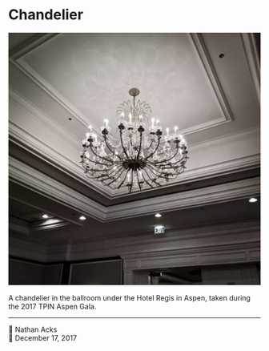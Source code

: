 # Chandelier

![A crystal and brass chandelier casts intricate shadows and reflections against a ballroom ceiling](assets/e9c25e4af3a2ae24b1c80174f15b7504.webp)

A chandelier in the ballroom under the Hotel Regis in Aspen, taken during the 2017 TPIN Aspen Gala.

- - - -

<span aria-hidden="true">👤</span> Nathan Acks  
<span aria-hidden="true">📅</span> December 17, 2017
